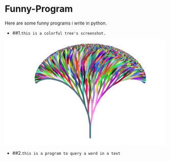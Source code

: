 # Funny-Program
Here are some funny programs i write in python.

* ##1.`this is a colorful tree's screenshot.`


![image](https://github.com/Soyn/Funny-Program/raw/master/screenshots/ColorfulTree.png)

* ##2.`this is a program to query a word in a text`
                                              
